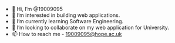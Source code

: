 - 👋 Hi, I’m @19009095
- 👀 I’m interested in building web applications.
- 🌱 I’m currently learning Software Engineering.
- 💞️ I’m looking to collaborate on my web application for University.
- 📫 How to reach me - 19009095@hope.ac.uk

<!---
19009095/19009095 is a ✨ special ✨ repository because its `README.md` (this file) appears on your GitHub profile.
You can click the Preview link to take a look at your changes.
--->
